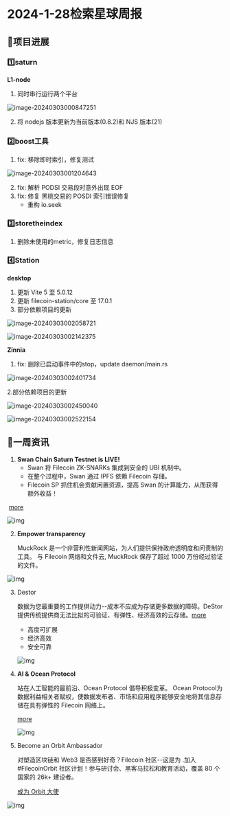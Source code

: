 # 2024-1-28检索星球周报


## 🚀项目进展

### 1️⃣saturn

**L1-node**

1. 同时串行运行两个平台

![image-20240303000847251](img/2024-1-28-1.png)

2. 将 nodejs 版本更新为当前版本(0.8.2)和 NJS 版本(21)

###  2️⃣boost工具

1. fix: 移除即时索引，修复测试

![image-20240303001204643](img/2024-1-28-2.png)

2. fix: 解析 PODSI 交易段时意外出现 EOF
3. fix: 修复 黑桃交易的 POSDI 索引错误修复
   + 重构 io.seek

###  3️⃣storetheindex

1. 删除未使用的metric，修复日志信息

### 4️⃣Station

**desktop**

1. 更新 Vite 5 至 5.0.12
1. 更新 filecoin-station/core 至 17.0.1
1. 部分依赖项目的更新

![image-20240303002058721](img/2024-1-28-3.png)

![image-20240303002142375](img/2024-1-28-4.png)

**Zinnia**

1. fix: 删除已启动事件中的stop，update daemon/main.rs

![image-20240303002401734](img/2024-1-28-5.png)

2.部分依赖项目的更新

![image-20240303002450040](img/2024-1-28-6.png)

![image-20240303002522154](img/2024-1-28-7.png)

##  📢一周资讯

1. **Swan Chain Saturn Testnet is LIVE!**
   + Swan 将 Filecoin ZK-SNARKs 集成到安全的 UBI 机制中。
   + 在整个过程中，Swan 通过 IPFS 依赖 Filecoin 存储。
   + Filecoin SP 抓住机会贡献闲置资源，提高 Swan 的计算能力，从而获得额外收益！

​	[more](https://swanchain.medium.com/swan-chain-saturn-testnet-official-announcement-4527b7a722e8)

![img](img/2024-1-28-8.png)

2. **Empower transparency**

   MuckRock 是一个非营利性新闻网站，为人们提供保持政府透明度和问责制的工具。  与 Filecoin 网络和文件云, MuckRock 保存了超过 1000 万份经过验证的文件。

![img](img/2024-1-28-9.png)

3. Destor

   数据为您最重要的工作提供动力--成本不应成为存储更多数据的障碍。DeStor 提供传统提供商无法比拟的可验证、有弹性、经济高效的云存储。[more](https://destor.com/)

   + 高度可扩展
   + 经济高效
   + 安全可靠

   ![img](img/2024-1-28-10.png)

4. **AI & Ocean Protocol**

   站在人工智能的最前沿、Ocean Protocol 倡导积极变革。  Ocean Protocol为数据利益相关者赋权，使数据发布者、市场和应用程序能够安全地将其信息存储在具有弹性的 Filecoin 网络上。

   [more](https://oceanprotocol.com/)

   ![img](img/2024-1-28-11.png)

5. Become an Orbit Ambassador

   对塑造区块链和 Web3 是否感到好奇？Filecoin 社区--这是为 .加入 #FilecoinOrbit 社区计划！参与研讨会、黑客马拉松和教育活动，覆盖 80 个国家的 26k+ 建设者。

   [成为 Orbit 大使](https://filecoin.notion.site/Filecoin-Orbit-Community-Program-3d8a03c8d5444d3491908249664e55e9)

![img](img/2024-1-28-12.png)
